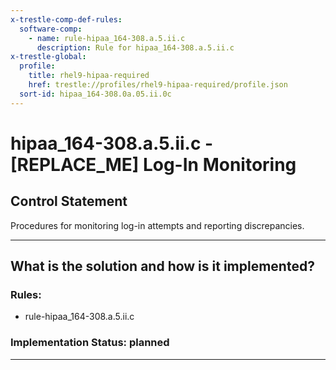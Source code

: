 ```yaml
---
x-trestle-comp-def-rules:
  software-comp:
    - name: rule-hipaa_164-308.a.5.ii.c
      description: Rule for hipaa_164-308.a.5.ii.c
x-trestle-global:
  profile:
    title: rhel9-hipaa-required
    href: trestle://profiles/rhel9-hipaa-required/profile.json
  sort-id: hipaa_164-308.0a.05.ii.0c
---
```


# hipaa_164-308.a.5.ii.c - \[REPLACE_ME\] Log-In Monitoring

## Control Statement

Procedures for monitoring log-in attempts and reporting discrepancies.

______________________________________________________________________

## What is the solution and how is it implemented?

<!-- For implementation status enter one of: implemented, partial, planned, alternative, not-applicable -->

<!-- Note that the list of rules under ### Rules: is read-only and changes will not be captured after assembly to JSON -->

<!-- Add control implementation description here for control: hipaa_164-308.a.5.ii.c -->

### Rules:

  - rule-hipaa_164-308.a.5.ii.c

### Implementation Status: planned

______________________________________________________________________
